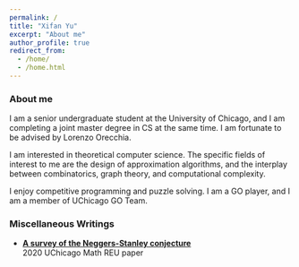 ```yaml
---
permalink: /
title: "Xifan Yu"
excerpt: "About me"
author_profile: true
redirect_from: 
  - /home/
  - /home.html
---
```



### About me

I am a senior undergraduate student at the University of Chicago, and I am completing a joint master degree in CS at the same time. I am fortunate to be advised by Lorenzo Orecchia.

I am interested in theoretical computer science. The specific fields of interest to me are the design of approximation algorithms, and the interplay between combinatorics, graph theory, and computational complexity.

I enjoy competitive programming and puzzle solving. I am a GO player, and I am a member of UChicago GO Team.


### Miscellaneous Writings

* [**A survey of the Neggers-Stanley conjecture**](https://xifanyu.github.io/files/A_Survey_Of_The_Neggers-Stanley_Conjecture.pdf)\
  2020 UChicago Math REU paper


